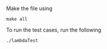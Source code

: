 Make the file using
```
make all
```

To run the test cases, run the following
```
./lambdaTest
```
